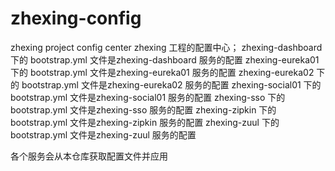 # zhexing-config
zhexing project config center
zhexing 工程的配置中心；
zhexing-dashboard 下的 bootstrap.yml 文件是zhexing-dashboard 服务的配置
zhexing-eureka01 下的 bootstrap.yml 文件是zhexing-eureka01 服务的配置
zhexing-eureka02 下的 bootstrap.yml 文件是zhexing-eureka02 服务的配置
zhexing-social01 下的 bootstrap.yml 文件是zhexing-social01 服务的配置
zhexing-sso 下的 bootstrap.yml 文件是zhexing-sso 服务的配置
zhexing-zipkin 下的 bootstrap.yml 文件是zhexing-zipkin 服务的配置
zhexing-zuul 下的 bootstrap.yml 文件是zhexing-zuul 服务的配置

各个服务会从本仓库获取配置文件并应用
